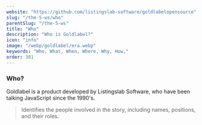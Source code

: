 ```yaml
---
website: "https://github.com/listingslab-software/goldlabelopensource"
slug: "/the-5-ws/who"
parentSlug: "/the-5-ws"
title: "Who"
description: "Who is Goldlabel?"
icon: "info"
image: "/webp/goldlabel/era.webp"
keywords: "Who, What, When, Where, Why, How,"
order: 301
---
```


### Who?

Goldlabel is a product developed by Listingslab Software, who have been talking JavaScript since the 1990's. 

> Identifies the people involved in the story, including names, positions, and their roles.